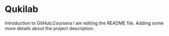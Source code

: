 # Qukilab
Introduction to GitHub,Coursera
I am editing the README file. Adding some more details about the project description.
